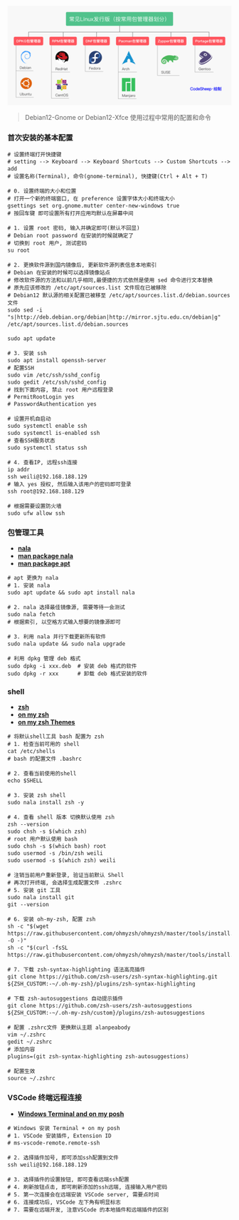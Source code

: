 ![Linux Logo](../LinuxOS.jpg)

> Debian12-Gnome or Debian12-Xfce 使用过程中常用的配置和命令

### 首次安装的基本配置
```shell
# 设置终端打开快捷键
# setting --> Keyboard --> Keyboard Shortcuts --> Custom Shortcuts --> add
# 设置名称(Terminal), 命令(gnome-terminal), 快捷键(Ctrl + Alt + T)

# 0. 设置终端的大小和位置
# 打开一个新的终端窗口, 在 preference 设置字体大小和终端大小
gsettings set org.gnome.mutter center-new-windows true
# 按回车键 即可设置所有打开应用均默认在屏幕中间

# 1. 设置 root 密码, 输入并确定即可(默认不回显)
# Debian root password 在安装的时候就确定了
# 切换到 root 用户, 测试密码
su root

# 2. 更换软件源到国内镜像后, 更新软件源列表信息本地索引
# Debian 在安装的时候可以选择镜像站点
# 修改软件源的方法和以前几乎相同,最便捷的方式依然是使用 sed 命令进行文本替换
# 原先应该修改的 /etc/apt/sources.list 文件现在已被移除
# Debian12 默认源的相关配置已被移至 /etc/apt/sources.list.d/debian.sources 文件
sudo sed -i "s|http://deb.debian.org/debian|http://mirror.sjtu.edu.cn/debian|g" /etc/apt/sources.list.d/debian.sources

sudo apt update

# 3. 安装 ssh
sudo apt install openssh-server
# 配置SSH
sudo vim /etc/ssh/sshd_config
sudo gedit /etc/ssh/sshd_config
# 找到下面内容, 禁止 root 用户远程登录
# PermitRootLogin yes
# PasswordAuthentication yes

# 设置开机自启动
sudo systemctl enable ssh
sudo systemctl is-enabled ssh
# 查看SSH服务状态
sudo systemctl status ssh

# 4. 查看IP, 远程ssh连接
ip addr
ssh weili@192.168.188.129
# 输入 yes 授权, 然后输入该用户的密码即可登录
ssh root@192.168.188.129

# 根据需要设置防火墙
sudo ufw allow ssh
```

### 包管理工具

- [**nala**](https://gitlab.com/volian/nala)
- [**man package nala**](https://manpages.ubuntu.com/manpages/noble/en/man8/nala.8.html)
- [**man package apt**](https://manpages.ubuntu.com/manpages/noble/en/man8/apt.8.html)

```shell
# apt 更换为 nala
# 1. 安装 nala
sudo apt update && sudo apt install nala

# 2. nala 选择最佳镜像源, 需要等待一会测试
sudo nala fetch
# 根据索引, 以空格方式输入想要的镜像源即可

# 3. 利用 nala 并行下载更新所有软件
sudo nala update && sudo nala upgrade

# 利用 dpkg 管理 deb 格式
sudo dpkg -i xxx.deb  # 安装 deb 格式的软件
sudo dpkg -r xxx      # 卸载 deb 格式安装的软件
```

### shell

- [**zsh**](https://www.zsh.org/)
- [**on my zsh**](https://ohmyz.sh/)
- [**on my zsh Themes**](https://github.com/ohmyzsh/ohmyzsh/wiki/Themes)

```shell
# 将默认shell工具 bash 配置为 zsh
# 1. 检查当前可用的 shell
cat /etc/shells
# bash 的配置文件 .bashrc

# 2. 查看当前使用的shell
echo $SHELL

# 3. 安装 zsh shell
sudo nala install zsh -y

# 4. 查看 shell 版本 切换默认使用 zsh
zsh --version
sudo chsh -s $(which zsh)
# root 用户默认使用 bash
sudo chsh -s $(which bash) root
sudo usermod -s /bin/zsh weili
sudo usermod -s $(which zsh) weili

# 注销当前用户重新登录, 验证当前默认 Shell
# 再次打开终端, 会选择生成配置文件 .zshrc
# 5. 安装 git 工具
sudo nala install git
git --version

# 6. 安装 oh-my-zsh, 配置 zsh
sh -c "$(wget https://raw.githubusercontent.com/ohmyzsh/ohmyzsh/master/tools/install.sh -O -)"
sh -c "$(curl -fsSL https://raw.githubusercontent.com/ohmyzsh/ohmyzsh/master/tools/install.sh)"

# 7. 下载 zsh-syntax-highlighting 语法高亮插件
git clone https://github.com/zsh-users/zsh-syntax-highlighting.git ${ZSH_CUSTOM:-~/.oh-my-zsh}/plugins/zsh-syntax-highlighting

# 下载 zsh-autosuggestions 自动提示插件
git clone https://github.com/zsh-users/zsh-autosuggestions ${ZSH_CUSTOM:-~/.oh-my-zsh/custom}/plugins/zsh-autosuggestions

# 配置 .zshrc文件 更换默认主题 alanpeabody
vim ~/.zshrc
gedit ~/.zshrc
# 添加内容
plugins=(git zsh-syntax-highlighting zsh-autosuggestions)

# 配置生效
source ~/.zshrc
```

### VSCode 终端远程连接
- [**Windows Terminal and on my posh**](https://ohmyposh.dev/)
```shell
# Windows 安装 Terminal + on my posh
# 1. VSCode 安装插件, Extension ID
# ms-vscode-remote.remote-ssh

# 2. 选择插件加号, 即可添加ssh配置到文件
ssh weili@192.168.188.129

# 3. 选择插件的设置按钮, 即可查看远端ssh配置
# 4. 刷新按钮点击, 即可刷新添加的ssh远端, 连接输入用户密码
# 5. 第一次连接会在远端安装 VSCode server, 需要点时间
# 6. 连接成功后, VSCode 左下角有明显标志
# 7. 需要在远端开发, 注意VSCode 的本地插件和远端插件的区别
```

